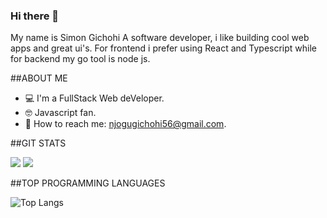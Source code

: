 ### Hi there 👋
My name is Simon Gichohi A software developer, i like building cool web apps and great ui's. 
For frontend i prefer using React and Typescript while for backend my go tool is node js. 


##ABOUT ME

-  💻 I'm a FullStack Web deVeloper.
-  🤓 Javascript fan.
-  📧 How to reach me: njogugichohi56@gmail.com.

##GIT STATS

<img src="https://github-readme-stats.vercel.app/api?username=Gichohi-Simon&&show_icons=true&count_private=true&theme=radical"/>

<img src="https://github-readme-streak-stats.herokuapp.com/?user=Gichohi-Simon&theme=radical"/>

##TOP PROGRAMMING LANGUAGES

![Top Langs](https://github-readme-stats.vercel.app/api/top-langs/?username=Gichohi-Simon&theme=radical&title_color=BE2DE2&text_color=fff)




<!--
**Gichohi-Simon/Gichohi-Simon** is a ✨ _special_ ✨ repository because its `README.md` (this file) appears on your GitHub profile.

Here are some ideas to get you started:

- 🔭 I’m currently working on ...
- 🌱 I’m currently learning ...
- 👯 I’m looking to collaborate on ...
- 🤔 I’m looking for help with ...
- 💬 Ask me about ...
- 📫 How to reach me: ...
- 😄 Pronouns: ...
- ⚡ Fun fact: ...
-->
